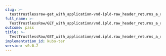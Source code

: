 ```yaml
---
slug: >-
  testtrustlessraw-get_with_application-vnd-ipld-raw_header_returns_a_raw_block-body
full_name: >-
  TestTrustlessRaw/GET_with_application/vnd.ipld.raw_header_returns_a_raw_block/Body
outcome: pass
title: >-
  TestTrustlessRaw/GET_with_application/vnd.ipld.raw_header_returns_a_raw_block/Body
implementation_id: kubo-ter
version: v0.0.2
---
```


